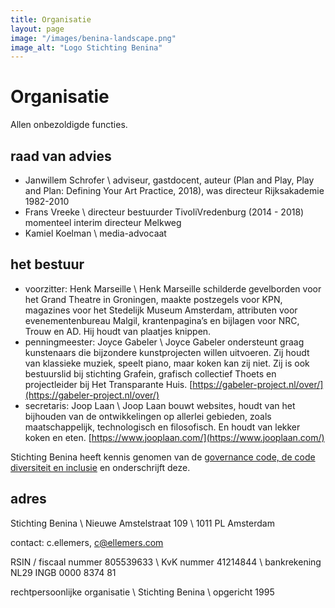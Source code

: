 ```yaml
---
title: Organisatie
layout: page
image: "/images/benina-landscape.png"
image_alt: "Logo Stichting Benina"
---
```


# Organisatie

Allen onbezoldigde functies.

## raad van advies

* Janwillem Schrofer \\
 adviseur, gastdocent, auteur (Plan and Play, Play and Plan: Defining Your Art Practice, 2018), was directeur Rijksakademie 1982-2010
* Frans Vreeke \\
 directeur bestuurder TivoliVredenburg (2014 - 2018) momenteel interim directeur Melkweg
* Kamiel Koelman \\
 media-advocaat

## het bestuur

* voorzitter: Henk Marseille \\
 Henk Marseille schilderde gevelborden voor het Grand Theatre in Groningen, maakte postzegels voor KPN, magazines voor het Stedelijk Museum Amsterdam, attributen voor evenementenbureau Malgil, krantenpagina’s en bijlagen voor NRC, Trouw en AD. Hij houdt van plaatjes knippen.
* penningmeester: Joyce Gabeler \\
Joyce Gabeler ondersteunt graag kunstenaars die bijzondere kunstprojecten willen uitvoeren. Zij houdt van klassieke muziek, speelt piano, maar koken kan zij niet. Zij is ook bestuurslid bij stichting Grafein, grafisch collectief Thoets en projectleider bij Het Transparante Huis. [https://gabeler-project.nl/over/](https://gabeler-project.nl/over/)
* secretaris: Joop Laan \\
 Joop Laan bouwt websites, houdt van het bijhouden van de ontwikkelingen op allerlei gebieden, zoals maatschappelijk, technologisch en filosofisch. En houdt van lekker koken en eten. [https://www.jooplaan.com/](https://www.jooplaan.com/)

Stichting Benina heeft kennis genomen van de [governance code, de code diversiteit en inclusie](https://bij.cultuur-ondernemen.nl/governance-code-cultuur/principe/introductie) en onderschrijft deze.

## adres

Stichting Benina \\
Nieuwe Amstelstraat 109 \\
1011 PL Amsterdam

contact: c.ellemers, [c@ellemers.com](mailto:c@ellemers.com)

RSIN / fiscaal nummer 805539633 \\
KvK nummer 41214844 \\
bankrekening NL29 INGB 0000 8374 81

rechtpersoonlijke organisatie \\
Stichting Benina \\
opgericht 1995
